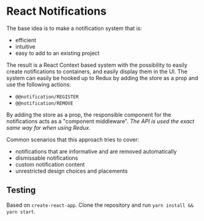 React Notifications
==========

The base idea is to make a notification system that is:
* efficient
* intuitive
* easy to add to an existing project

The result is a React Context based system with the possibility to easily create notifications to containers,
and easily display them in the UI. The system can easily be hooked up to Redux by adding the store as a prop
and use the following actions:
  - `@@notification/REGISTER`
  - `@@notification/REMOVE`

By adding the store as a prop, the responsible component for the notifications acts as a "component middleware".
*The API is used the exact same way for when using Redux.*

Common scenarios that this approach tries to cover:
* notifications that are informative and are removed automatically
* dismissable notifications
* custom notification content
* unrestricted design choices and placements

## Testing
Based on `create-react-app`. Clone the repository and run `yarn install && yarn start`.
